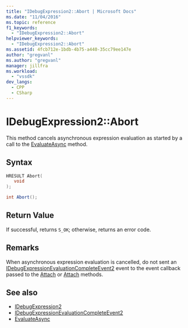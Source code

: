 ```yaml
---
title: "IDebugExpression2::Abort | Microsoft Docs"
ms.date: "11/04/2016"
ms.topic: reference
f1_keywords:
  - "IDebugExpression2::Abort"
helpviewer_keywords:
  - "IDebugExpression2::Abort"
ms.assetid: 4fcb712e-1bdb-4b75-a440-35cc79ee147e
author: "gregvanl"
ms.author: "gregvanl"
manager: jillfra
ms.workload:
  - "vssdk"
dev_langs:
  - CPP
  - CSharp
---
```

# IDebugExpression2::Abort
This method cancels asynchronous expression evaluation as started by a call to the [EvaluateAsync](../../../extensibility/debugger/reference/idebugexpression2-evaluateasync.md) method.

## Syntax

```cpp
HRESULT Abort(
   void
);
```

```csharp
int Abort();
```

## Return Value
 If successful, returns `S_OK`; otherwise, returns an error code.

## Remarks
 When asynchronous expression evaluation is cancelled, do not sent an [IDebugExpressionEvaluationCompleteEvent2](../../../extensibility/debugger/reference/idebugexpressionevaluationcompleteevent2.md) event to the event callback passed to the [Attach](../../../extensibility/debugger/reference/idebugprogram2-attach.md) or [Attach](../../../extensibility/debugger/reference/idebugengine2-attach.md) methods.

## See also
- [IDebugExpression2](../../../extensibility/debugger/reference/idebugexpression2.md)
- [IDebugExpressionEvaluationCompleteEvent2](../../../extensibility/debugger/reference/idebugexpressionevaluationcompleteevent2.md)
- [EvaluateAsync](../../../extensibility/debugger/reference/idebugexpression2-evaluateasync.md)